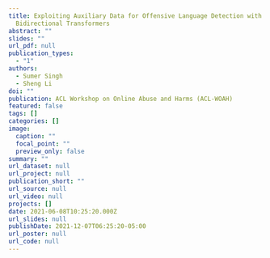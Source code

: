 ```yaml
---
title: Exploiting Auxiliary Data for Offensive Language Detection with
  Bidirectional Transformers
abstract: ""
slides: ""
url_pdf: null
publication_types:
  - "1"
authors:
  - Sumer Singh
  - Sheng Li
doi: ""
publication: ACL Workshop on Online Abuse and Harms (ACL-WOAH)
featured: false
tags: []
categories: []
image:
  caption: ""
  focal_point: ""
  preview_only: false
summary: ""
url_dataset: null
url_project: null
publication_short: ""
url_source: null
url_video: null
projects: []
date: 2021-06-08T10:25:20.000Z
url_slides: null
publishDate: 2021-12-07T06:25:20-05:00
url_poster: null
url_code: null
---
```

